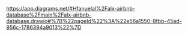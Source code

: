 https://app.diagrams.net/#Hfanuelal%2Falx-airbnb-database%2Fmain%2Falx-airbnb-database.drawio#%7B%22pageId%22%3A%22e56a1550-8fbb-45ad-956c-1786394a9013%22%7D
